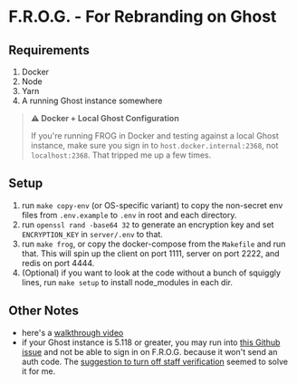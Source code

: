 # F.R.O.G. - For Rebranding on Ghost

## Requirements
1. Docker
2. Node
3. Yarn
4. A running Ghost instance somewhere

> **⚠️ Docker + Local Ghost Configuration**
>
> If you're running FROG in Docker and testing against a local Ghost instance, make sure you sign in to `host.docker.internal:2368`, not `localhost:2368`. That tripped me up a few times.


## Setup
1. run `make copy-env` (or OS-specific variant) to copy the non-secret env files from `.env.example` to `.env` in root and each directory.
2. run `openssl rand -base64 32` to generate an encryption key and set `ENCRYPTION_KEY` in `server/.env` to that.
3. run `make frog`, or copy the docker-compose from the `Makefile` and run that. This will spin up the client on port 1111, server on port 2222, and redis on port 4444.
4. (Optional) if you want to look at the code without a bunch of squiggly lines, run `make setup` to install node_modules in each dir.

## Other Notes
- here's a [walkthrough video](https://www.loom.com/share/e8ea1b4a2496483a9db47221efc1f4ea)
- if your Ghost instance is 5.118 or greater, you may run into [this Github issue](https://github.com/TryGhost/Ghost/issues/23050) and not be able to sign in on F.R.O.G. because it won't send an auth code. The [suggestion to turn off staff verification](https://github.com/TryGhost/Ghost/issues/23050#issuecomment-2848527751) seemed to solve it for me.